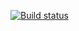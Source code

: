 [![Build status](https://ci.appveyor.com/api/projects/status/3aenti4i9vdagf1n?svg=true)](https://ci.appveyor.com/project/NetotestA-Kharitonovich/testui-pvojk)
